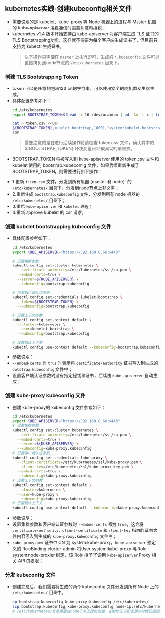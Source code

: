 ## kubernetes实践-创建kubeconfig相关文件
- 需要说明的是 kubelet、kube-proxy 等 Node 机器上的进程与 Master 机器的 kube-apiserver 进程通信时需要认证和授权；
- kubernetes v1.4 版本开始支持由 kube-apiserver 为客户端生成 TLS 证书的 TLS Bootstrapping功能，这样就不需要为每个客户端生成证书了，但目前只支持为 kubectl 生成证书。
  > 以下操作只需要在 `master` 上执行即可，生成的 `*.kubeconfig` 文件可以直接拷贝到node节点的 `/etc/kubernetes` 目录下。

### 创建 TLS Bootstrapping Token
- token 可以是任意的包涵128 bit的字符串，可以使用安全的随机数发生器生成。
- 具体配置参考如下：
  ``` bash
  cd /etc/kubernetes
  export BOOTSTRAP_TOKEN=$(head -c 16 /dev/urandom | od -An -t x | tr -d ' ')
  
  cat > token.csv <<EOF
  ${BOOTSTRAP_TOKEN},kubelet-bootstrap,10001,"system:kubelet-bootstrap"
  EOF
  ```
  > 需要注意的是在进行后续操作前请检查 token.csv 文件，确认其中的 ${BOOTSTRAP_TOKEN} 环境变量已经被真实的值替换。
- BOOTSTRAP_TOKEN 将被写入到 kube-apiserver 使用的 token.csv 文件和 kubelet 使用的 bootstrap.kubeconfig 文件，如果后续重新生成了 BOOTSTRAP_TOKEN，则需要进行如下操作：
* 1.更新 `token.csv` 文件，分发到所有机器 (master 和 node）的 `/etc/kubernetes/` 目录下，分发到node节点上非必需；
* 2.重新生成 `bootstrap.kubeconfig` 文件，分发到所有 node 机器的 `/etc/kubernetes/` 目录下；
* 3.重启 `kube-apiserver` 和 `kubelet` 进程；
* 4.重新 approve kubelet 的 csr 请求。

### 创建 kubelet bootstrapping kubeconfig 文件
- 具体配置参考如下：
  ``` bash
  cd /etc/kubernetes
  export KUBE_APISERVER="https://192.168.8.66:6443"
  
  # 设置集群参数
  kubectl config set-cluster kubernetes \
    --certificate-authority=/etc/kubernetes/ssl/ca.pem \
    --embed-certs=true \
    --server=${KUBE_APISERVER} \
    --kubeconfig=bootstrap.kubeconfig
  
  # 设置客户端认证参数
  kubectl config set-credentials kubelet-bootstrap \
    --token=${BOOTSTRAP_TOKEN} \
    --kubeconfig=bootstrap.kubeconfig

  # 设置上下文参数
  kubectl config set-context default \
    --cluster=kubernetes \
    --user=kubelet-bootstrap \
    --kubeconfig=bootstrap.kubeconfig
  
  # 设置默认上下文
  kubectl config use-context default --kubeconfig=bootstrap.kubeconfig
  ```
- 参数说明：
- `--embed-certs` 为 `true` 时表示将 `certificate-authority` 证书写入到生成的 `ootstrap.kubeconfig` 文件中；
- 设置客户端认证参数时没有指定秘钥和证书，后续由 `kube-apiserver` 自动生成；

### 创建 kube-proxy kubeconfig 文件
- 创建 kube-proxy的 kubeconfig 文件参考如下：
  ``` bash
  cd /etc/kubernetes
  export KUBE_APISERVER="https://192.168.8.66:6443"
  # 设置集群参数
  kubectl config set-cluster kubernetes \
    --certificate-authority=/etc/kubernetes/ssl/ca.pem \
    --embed-certs=true \
    --server=${KUBE_APISERVER} \
    --kubeconfig=kube-proxy.kubeconfig
  # 设置客户端认证参数
  kubectl config set-credentials kube-proxy \
    --client-certificate=/etc/kubernetes/ssl/kube-proxy.pem \
    --client-key=/etc/kubernetes/ssl/kube-proxy-key.pem \
    --embed-certs=true \
    --kubeconfig=kube-proxy.kubeconfig
  # 设置上下文参数
  kubectl config set-context default \
    --cluster=kubernetes \
    --user=kube-proxy \
    --kubeconfig=kube-proxy.kubeconfig
  # 设置默认上下文
  kubectl config use-context default --kubeconfig=kube-proxy.kubeconfig
  ```
- 参数说明：
- 设置集群参数和客户端认证参数时 `--embed-certs` 都为 `true`，这会将 `certificate-authority、client-certificate` 和 `client-key` 指向的证书文件内容写入到生成的 `kube-proxy.kubeconfig` 文件中；
- `kube-proxy.pem` 证书中 CN 为 system:kube-proxy，`kube-apiserver` 预定义的 RoleBinding cluster-admin 将User system:kube-proxy 与 Role system:node-proxier 绑定，该 Role 授予了调用 `kube-apiserver` Proxy 相关 API 的权限；

### 分发 kubeconfig 文件
- 创建完成后，我们需要将生成的两个 kubeconfig 文件分发到所有 Node 上的 `/etc/kubernetes/` 目录中。
  ``` bash
  cp bootstrap.kubeconfig kube-proxy.kubeconfig /etc/kubernetes/
  scp bootstrap.kubeconfig kube-proxy.kubeconfig node-ip:/etc/kubernetes/
  # /etc/kubernetes/目录需要在node节点上提前创建，在制作证书和密钥的时候已经创建了所以不再赘述
  ```



  

